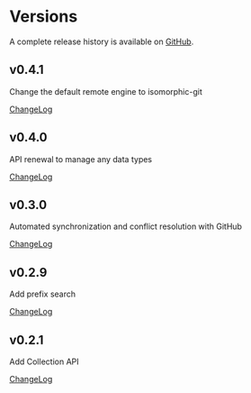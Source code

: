 # Versions

A complete release history is available on [GitHub](https://github.com/sosuisen/git-documentdb/releases).

## v0.4.1

Change the default remote engine to isomorphic-git

[ChangeLog](https://github.com/sosuisen/git-documentdb/releases/tag/v0.4.1)

## v0.4.0

API renewal to manage any data types

[ChangeLog](https://github.com/sosuisen/git-documentdb/releases/tag/v0.4.0)

## v0.3.0

Automated synchronization and conflict resolution with GitHub

[ChangeLog](https://github.com/sosuisen/git-documentdb/releases/tag/v0.3.0)

## v0.2.9

Add prefix search

[ChangeLog](https://github.com/sosuisen/git-documentdb/releases/tag/v0.2.9)

## v0.2.1

Add Collection API

[ChangeLog](https://github.com/sosuisen/git-documentdb/releases/tag/v0.2.1)
